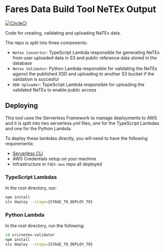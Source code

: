 # Fares Data Build Tool NeTEx Output

[![CircleCI](https://circleci.com/gh/fares-data-build-tool/fdbt-netex-output.svg?style=svg)](https://circleci.com/gh/fares-data-build-tool/fdbt-netex-output)

Code for creating, validating and uploading NeTEx data.

The repo is split into three components:

- `Netex Convertor`: TypeScript Lambda responsible for generating NeTEx from user uploaded data in S3 and public reference data stored in the database
- `Netex Validator`: Python Lambda responsible for validating the NeTEx against the published XSD and uploading to another S3 bucket if the validation is succesful
- `ODH Uploader`: TypeScript Lambda responsible for uploading the validated NeTEx to enable public access

## Deploying

This tool uses the Serverless Framework to manage deployments to AWS and it is split into two serverless.yml files, one for the TypeScript Lambdas and one for the Python Lambda.

To deploy these lambdas directly, you will need to have the following requirements:

- [Serverless CLI](https://serverless.com/framework/docs/getting-started/)
- AWS Credentials setup on your machine
- Infrastructure in `fdbt-aws` repo all deployed

### TypeScript Lambdas

In the root directory, run:

```bash
npm install
sls deploy --stage={STAGE_TO_DEPLOY_TO}
```

### Python Lambda

In the root directory, run the following:

```bash
cd src/netex-validator
npm install
sls deploy --stage={STAGE_TO_DEPLOY_TO}
```
